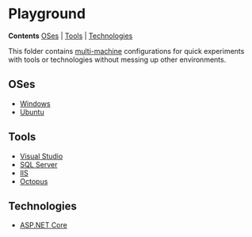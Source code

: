 # Playground

**Contents** [OSes] | [Tools] | [Technologies]  

This folder contains [multi-machine][VagrantMultiMachine] configurations for quick experiments with tools or technologies without messing up other environments.

[VagrantMultiMachine]: https://www.vagrantup.com/docs/multi-machine/

## OSes

* [Windows]
* [Ubuntu]

[OSes]: #oses
[Windows]: windows
[Ubuntu]: ubuntu

## Tools

* [Visual Studio]
* [SQL Server]
* [IIS]
* [Octopus]

[Tools]: #tools
[Visual Studio]: visual-studio
[SQL Server]: sql-server
[IIS]: iis
[Octopus]: octopus

## Technologies

* [ASP.NET Core]

[Technologies]: #technologies
[ASP.NET Core]: aspnet-core

